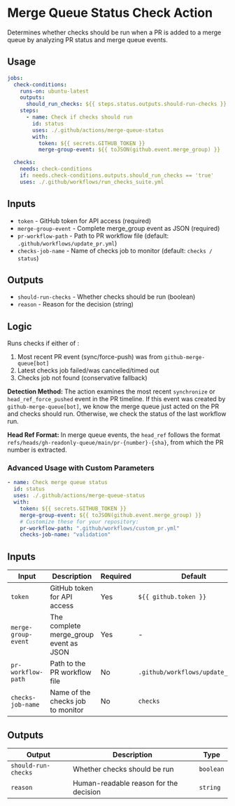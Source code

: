 # Merge Queue Status Check Action

Determines whether checks should be run when a PR is added to a merge queue by analyzing PR status and merge queue events.

## Usage

```yaml
jobs:
  check-conditions:
    runs-on: ubuntu-latest
    outputs:
      should_run_checks: ${{ steps.status.outputs.should-run-checks }}
    steps:
      - name: Check if checks should run
        id: status
        uses: ./.github/actions/merge-queue-status
        with:
          token: ${{ secrets.GITHUB_TOKEN }}
          merge-group-event: ${{ toJSON(github.event.merge_group) }}

  checks:
    needs: check-conditions
    if: needs.check-conditions.outputs.should_run_checks == 'true'
    uses: ./.github/workflows/run_checks_suite.yml
```

## Inputs

- `token` - GitHub token for API access (required)
- `merge-group-event` - Complete merge_group event as JSON (required)
- `pr-workflow-path` - Path to PR workflow file (default: `.github/workflows/update_pr.yml`)
- `checks-job-name` - Name of checks job to monitor (default: `checks / status`)

## Outputs

- `should-run-checks` - Whether checks should be run (boolean)
- `reason` - Reason for the decision (string)

## Logic

Runs checks if either of :

1. Most recent PR event (sync/force-push) was from `github-merge-queue[bot]`
2. Latest checks job failed/was cancelled/timed out
3. Checks job not found (conservative fallback)

**Detection Method:** The action examines the most recent `synchronize` or `head_ref_force_pushed` event in the PR timeline. If this event was created by `github-merge-queue[bot]`, we know the merge queue just acted on the PR and checks should run. Otherwise, we check the status of the last workflow run.

**Head Ref Format:** In merge queue events, the `head_ref` follows the format `refs/heads/gh-readonly-queue/main/pr-{number}-{sha}`, from which the PR number is extracted.

### Advanced Usage with Custom Parameters

```yaml
- name: Check merge queue status
  id: status
  uses: ./.github/actions/merge-queue-status
  with:
    token: ${{ secrets.GITHUB_TOKEN }}
    merge-group-event: ${{ toJSON(github.event.merge_group) }}
    # Customize these for your repository:
    pr-workflow-path: ".github/workflows/custom_pr.yml"
    checks-job-name: "validation"
```

## Inputs

| Input               | Description                            | Required | Default                           |
| ------------------- | -------------------------------------- | -------- | --------------------------------- |
| `token`             | GitHub token for API access            | Yes      | `${{ github.token }}`             |
| `merge-group-event` | The complete merge_group event as JSON | Yes      | -                                 |
| `pr-workflow-path`  | Path to the PR workflow file           | No       | `.github/workflows/update_pr.yml` |
| `checks-job-name`   | Name of the checks job to monitor      | No       | `checks`                          |

## Outputs

| Output              | Description                            | Type      |
| ------------------- | -------------------------------------- | --------- |
| `should-run-checks` | Whether checks should be run           | `boolean` |
| `reason`            | Human-readable reason for the decision | `string`  |
